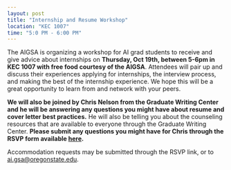 ```yaml
---
layout: post
title: "Internship and Resume Workshop"
location: "KEC 1007"
time: "5:0 PM - 6:00 PM"
---
```


The AIGSA is organizing a workshop for AI grad students to receive and give advice about internships on **Thursday, Oct 19th, between 5-6pm in KEC 1007 with free food courtesy of the AIGSA**. Attendees will pair up and discuss their experiences applying for internships, the interview process, and making the best of the internship experience. We hope this will be a great opportunity to learn from and network with your peers.

**We will also be joined by Chris Nelson from the Graduate Writing Center and he will be answering any questions you might have about resume and cover letter best practices.** He will also be telling you about the counseling resources that are available to everyone through the Graduate Writing Center. **Please submit any questions you might have for Chris through the RSVP form available [here](https://forms.gle/iPDAtn8yeEjx74uc8).**

Accommodation requests may be submitted through the RSVP link, or to ai.gsa@oregonstate.edu.
